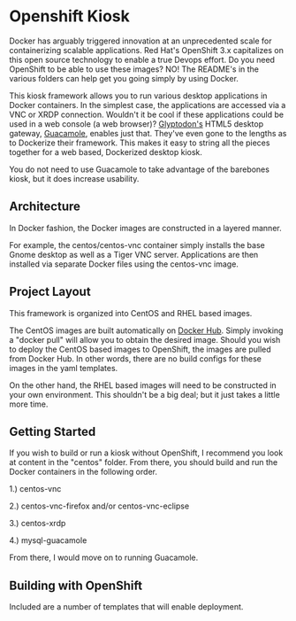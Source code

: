 # Openshift Kiosk
Docker has arguably triggered innovation at an unprecedented scale for containerizing scalable applications.  Red Hat's OpenShift 3.x capitalizes on this open source technology to enable a true Devops effort.  Do you need OpenShift to be able to use these images?  NO!  The README's in the various folders can help get you going simply by using Docker.

This kiosk framework allows you to run various desktop applications in Docker containers.  In the simplest case, the applications are accessed via a VNC or XRDP connection.  Wouldn't it be cool if these applications could be used in a web console (a web browser)?  <a href="https://glyptodon.org/">Glyptodon's</a> HTML5 desktop gateway, <a href="https://guac-dev.org/">Guacamole</a>, enables just that.  They've even gone to the lengths as to Dockerize their framework.  This makes it easy to string all the pieces together for a web based, Dockerized desktop kiosk.

You do not need to use Guacamole to take advantage of the barebones kiosk, but it does increase usability.

## Architecture
In Docker fashion, the Docker images are constructed in a layered manner.

For example, the centos/centos-vnc container simply installs the base Gnome desktop as well as a Tiger VNC server.  Applications are then installed via separate Docker files using the centos-vnc image.

## Project Layout
This framework is organized into CentOS and RHEL based images.  

The CentOS images are built automatically on <a href="hub.docker.com">Docker Hub</a>.  Simply invoking a "docker pull" will allow you to obtain the desired image.  Should you wish to deploy the CentOS based images to OpenShift, the images are pulled from Docker Hub.  In other words, there are no build configs for these images in the yaml templates.

On the other hand, the RHEL based images will need to be constructed in your own environment.  This shouldn't be a big deal; but it just takes a little more time.

## Getting Started
If you wish to build or run a kiosk without OpenShift, I recommend you look at content in the "centos" folder.  From there, you should build and run the Docker containers in the following order.

1.) centos-vnc

2.) centos-vnc-firefox and/or centos-vnc-eclipse

3.) centos-xrdp

4.) mysql-guacamole

From there, I would move on to running Guacamole.

## Building with OpenShift
Included are a number of templates that will enable deployment.
